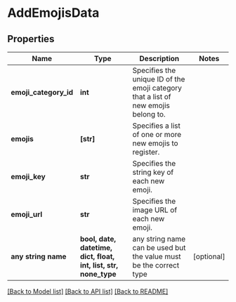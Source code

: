 # AddEmojisData


## Properties
Name | Type | Description | Notes
------------ | ------------- | ------------- | -------------
**emoji_category_id** | **int** | Specifies the unique ID of the emoji category that a list of new emojis belong to. | 
**emojis** | **[str]** | Specifies a list of one or more new emojis to register. | 
**emoji_key** | **str** | Specifies the string key of each new emoji. | 
**emoji_url** | **str** | Specifies the image URL of each new emoji. | 
**any string name** | **bool, date, datetime, dict, float, int, list, str, none_type** | any string name can be used but the value must be the correct type | [optional]

[[Back to Model list]](../README.md#documentation-for-models) [[Back to API list]](../README.md#documentation-for-api-endpoints) [[Back to README]](../README.md)


